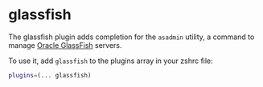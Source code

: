 # glassfish

The glassfish plugin adds completion for the `asadmin` utility, a command to manage
[Oracle GlassFish](https://docs.oracle.com/cd/E18930_01/html/821-2416/giobi.html) servers.

To use it, add `glassfish` to the plugins array in your zshrc file:

```zsh
plugins=(... glassfish)
```
